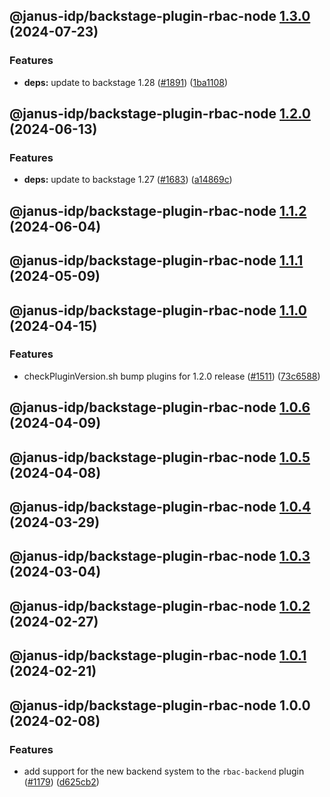 ## @janus-idp/backstage-plugin-rbac-node [1.3.0](https://github.com/janus-idp/backstage-plugins/compare/@janus-idp/backstage-plugin-rbac-node@1.2.0...@janus-idp/backstage-plugin-rbac-node@1.3.0) (2024-07-23)


### Features

* **deps:** update to backstage 1.28 ([#1891](https://github.com/janus-idp/backstage-plugins/issues/1891)) ([1ba1108](https://github.com/janus-idp/backstage-plugins/commit/1ba11088e0de60e90d138944267b83600dc446e5))

## @janus-idp/backstage-plugin-rbac-node [1.2.0](https://github.com/janus-idp/backstage-plugins/compare/@janus-idp/backstage-plugin-rbac-node@1.1.2...@janus-idp/backstage-plugin-rbac-node@1.2.0) (2024-06-13)


### Features

* **deps:** update to backstage 1.27 ([#1683](https://github.com/janus-idp/backstage-plugins/issues/1683)) ([a14869c](https://github.com/janus-idp/backstage-plugins/commit/a14869c3f4177049cb8d6552b36c3ffd17e7997d))

## @janus-idp/backstage-plugin-rbac-node [1.1.2](https://github.com/janus-idp/backstage-plugins/compare/@janus-idp/backstage-plugin-rbac-node@1.1.1...@janus-idp/backstage-plugin-rbac-node@1.1.2) (2024-06-04)

## @janus-idp/backstage-plugin-rbac-node [1.1.1](https://github.com/janus-idp/backstage-plugins/compare/@janus-idp/backstage-plugin-rbac-node@1.1.0...@janus-idp/backstage-plugin-rbac-node@1.1.1) (2024-05-09)

## @janus-idp/backstage-plugin-rbac-node [1.1.0](https://github.com/janus-idp/backstage-plugins/compare/@janus-idp/backstage-plugin-rbac-node@1.0.6...@janus-idp/backstage-plugin-rbac-node@1.1.0) (2024-04-15)


### Features

* checkPluginVersion.sh bump plugins for 1.2.0 release ([#1511](https://github.com/janus-idp/backstage-plugins/issues/1511)) ([73c6588](https://github.com/janus-idp/backstage-plugins/commit/73c6588adb7e8c20907b06f2a8ef248cfd4332e4))

## @janus-idp/backstage-plugin-rbac-node [1.0.6](https://github.com/janus-idp/backstage-plugins/compare/@janus-idp/backstage-plugin-rbac-node@1.0.5...@janus-idp/backstage-plugin-rbac-node@1.0.6) (2024-04-09)

## @janus-idp/backstage-plugin-rbac-node [1.0.5](https://github.com/janus-idp/backstage-plugins/compare/@janus-idp/backstage-plugin-rbac-node@1.0.4...@janus-idp/backstage-plugin-rbac-node@1.0.5) (2024-04-08)

## @janus-idp/backstage-plugin-rbac-node [1.0.4](https://github.com/janus-idp/backstage-plugins/compare/@janus-idp/backstage-plugin-rbac-node@1.0.3...@janus-idp/backstage-plugin-rbac-node@1.0.4) (2024-03-29)

## @janus-idp/backstage-plugin-rbac-node [1.0.3](https://github.com/janus-idp/backstage-plugins/compare/@janus-idp/backstage-plugin-rbac-node@1.0.2...@janus-idp/backstage-plugin-rbac-node@1.0.3) (2024-03-04)

## @janus-idp/backstage-plugin-rbac-node [1.0.2](https://github.com/janus-idp/backstage-plugins/compare/@janus-idp/backstage-plugin-rbac-node@1.0.1...@janus-idp/backstage-plugin-rbac-node@1.0.2) (2024-02-27)

## @janus-idp/backstage-plugin-rbac-node [1.0.1](https://github.com/janus-idp/backstage-plugins/compare/@janus-idp/backstage-plugin-rbac-node@1.0.0...@janus-idp/backstage-plugin-rbac-node@1.0.1) (2024-02-21)

## @janus-idp/backstage-plugin-rbac-node 1.0.0 (2024-02-08)


### Features

* add support for the new backend system to the `rbac-backend` plugin ([#1179](https://github.com/janus-idp/backstage-plugins/issues/1179)) ([d625cb2](https://github.com/janus-idp/backstage-plugins/commit/d625cb2470513862027e048c70944275043ce70a))
